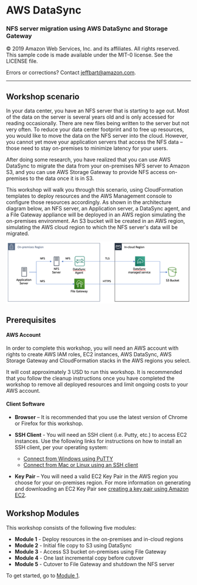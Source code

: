 # **AWS DataSync**

### NFS server migration using AWS DataSync and Storage Gateway

© 2019 Amazon Web Services, Inc. and its affiliates. All rights reserved.
This sample code is made available under the MIT-0 license. See the LICENSE file.

Errors or corrections? Contact [jeffbart@amazon.com](mailto:jeffbart@amazon.com).

---

## Workshop scenario

In your data center, you have an NFS server that is starting to age out.  Most of the data on the server is several years old and is only accessed for reading occasionally.  There are new files being written to the server but not very often.  To reduce your data center footprint and to free up resources, you would like to move the data on the NFS server into the cloud.  However, you cannot yet move your application servers that access the NFS data – those need to stay on-premises to minimize latency for your users.

After doing some research, you have realized that you can use AWS DataSync to migrate the data from your on-premises NFS server to Amazon S3, and you can use AWS Storage Gateway to provide NFS access on-premises to the data once it is in S3.

This workshop will walk you through this scenario, using CloudFormation templates to deploy resources and the AWS Management console to configure those resources accordingly.  As shown in the architecture diagram below, an NFS server, an Application server, a DataSync agent, and a File Gateway appliance will be deployed in an AWS region simulating the on-premises environment.  An S3 bucket will be created in an AWS region, simulating the AWS cloud region to which the NFS server&#39;s data will be migrated.

![](images/fullarch.png)

## Prerequisites

#### AWS Account

In order to complete this workshop, you will need an AWS account with rights to create AWS IAM roles, EC2 instances, AWS DataSync, AWS Storage Gateway and CloudFormation stacks in the AWS regions you select.

It will cost approximately 3 USD to run this workshop.  It is recommended that you follow the cleanup instructions once you have completed the workshop to remove all deployed resources and limit ongoing costs to your AWS account.

#### Client Software

- **Browser**  – It is recommended that you use the latest version of Chrome or Firefox for this workshop.

- **SSH Client**  - You will need an SSH client (i.e. Putty, etc.) to access EC2 instances.  Use the following links for instructions on how to install an SSH client, per your operating system:
  - [Connect from Windows using PuTTY](https://docs.aws.amazon.com/quickstarts/latest/vmlaunch/step-2-connect-to-instance.html#putty)
  - [Connect from Mac or Linux using an SSH client](https://docs.aws.amazon.com/quickstarts/latest/vmlaunch/step-2-connect-to-instance.html#sshclient)


- **Key Pair**  – You will need a valid EC2 Key Pair in the AWS region you choose for your on-premises region. For more information on generating and downloading an EC2 Key Pair  see [creating a key pair using Amazon EC2](http://docs.aws.amazon.com/AWSEC2/latest/UserGuide/ec2-key-pairs.html#having-ec2-create-your-key-pair).

## Workshop Modules

This workshop consists of the following five modules:

- **Module 1**  - Deploy resources in the on-premises and in-cloud regions
- **Module 2** - Initial file copy to S3 using DataSync
- **Module 3**  - Access S3 bucket on-premises using File Gateway
- **Module 4**  - One last incremental copy before cutover
- **Module 5** - Cutover to File Gateway and shutdown the NFS server

To get started, go to [Module 1](../module1/README.md).
